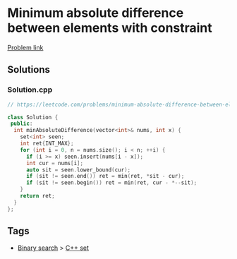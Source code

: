 # Minimum absolute difference between elements with constraint

[Problem link](https://leetcode.com/problems/minimum-absolute-difference-between-elements-with-constraint/)

## Solutions


### Solution.cpp
```cpp
// https://leetcode.com/problems/minimum-absolute-difference-between-elements-with-constraint/

class Solution {
 public:
  int minAbsoluteDifference(vector<int>& nums, int x) {
    set<int> seen;
    int ret{INT_MAX};
    for (int i = 0, n = nums.size(); i < n; ++i) {
      if (i >= x) seen.insert(nums[i - x]);
      int cur = nums[i];
      auto sit = seen.lower_bound(cur);
      if (sit != seen.end()) ret = min(ret, *sit - cur);
      if (sit != seen.begin()) ret = min(ret, cur - *--sit);
    }
    return ret;
  }
};
```
## Tags

* [Binary search](/README.md#Binary_search) > [C++ set](/README.md#Binary_search-C___set)
